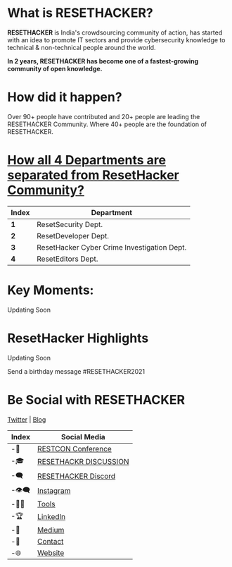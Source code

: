 # What is RESETHACKER?
**RESETHACKER** is India's crowdsourcing community of action, has started with an idea to promote IT sectors and provide cybersecurity knowledge to technical & non-technical people around the world.

**In 2 years, RESETHACKER has become one of a fastest-growing community of open knowledge.**

# How did it happen?
Over 90+ people have contributed and 20+ people are leading the RESETHACKER Community.
Where 40+ people are the foundation of RESETHACKER.

# [How all 4 Departments are separated from ResetHacker Community?](/Departments.md)
Index | Department 
--- | ---
**1** | ResetSecurity Dept.
**2** | ResetDeveloper Dept.
**3** | ResetHacker Cyber Crime Investigation Dept.
**4** | ResetEditors Dept.

# Key Moments:

Updating Soon

# ResetHacker Highlights

Updating Soon

Send a birthday message #RESETHACKER2021



# Be Social with RESETHACKER
[Twitter](https://twitter.com/resethacker) | [Blog](https://instagram.com/@resethacker/)

Index | Social Media
--- | ---
-📢 | [RESTCON Conference](https://youtube.com/playlist?list=PLNR8n-5bMyMOMHqJS2drxIA78IOPxTBCO) 
-🎓 | [RESETHACKR DISCUSSION](https://t.me/resethacker/) 
-🗨 | [RESETHACKER Discord](https://discord.gg/HbM3435JcX)
-👁️‍🗨️ | [Instagram ](https://instagram.com/@resethacker/) 
-👩‍💻 | [Tools](https://github.com/RESETHACKER) 
-🏆 | [LinkedIn](https://www.linkedin.com/in/RESETHACKER/) 
-💬 | [Medium](https://www.resethackerofficial.medium.com/)
-📩 | [Contact](resethackerteam@gmail.com)
-🌐 | [Website](https://resethacker.com/) 


